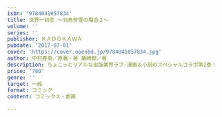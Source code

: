 ```yaml
---
isbn: '9784041057834'
title: 世界一初恋 ～羽鳥芳雪の場合２～
volume: ''
series: ''
publisher: ＫＡＤＯＫＡＷＡ
pubdate: '2017-07-01'
cover: 'https://cover.openbd.jp/9784041057834.jpg'
author: 中村春菊／原著・著 藤崎都／著
description: ちょこっとリアルな出版業界ラブ☆漫画＆小説のスペシャルコラボ第2巻！
price: '780'
genre: ''
target: 一般
format: コミック
content: コミックス・劇画

---
```


